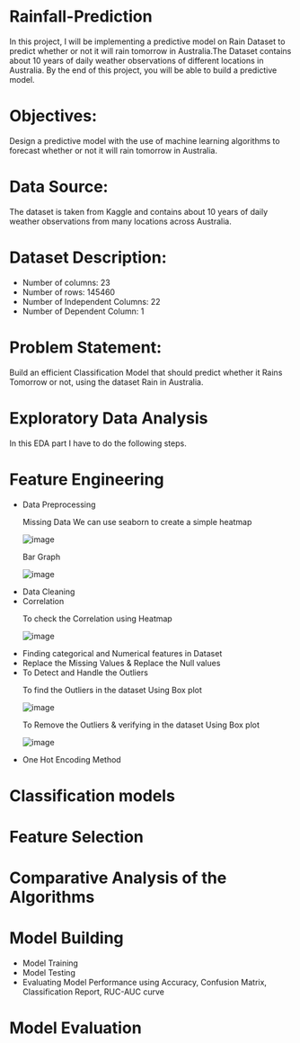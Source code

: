 # Rainfall-Prediction
In this project, I will be implementing a predictive model on Rain Dataset to predict whether or not it will rain tomorrow in Australia.The Dataset contains about 10 years of daily weather observations of different locations in Australia. By the end of this project, you will be able to build a predictive model.

# Objectives: 
Design a predictive model with the use of machine learning algorithms to forecast whether or not it will rain tomorrow in Australia.

# Data Source:
The dataset is taken from Kaggle and contains about 10 years of daily weather observations from many locations across Australia.

# Dataset Description:

<ul> 
  <li> Number of columns: 23 </li>
  <li> Number of rows: 145460 </li>
 <li> Number of Independent Columns: 22 </li>
<li>  Number of Dependent Column: 1</li>

  </ul>

# Problem Statement: 
Build an efficient Classification Model that should predict whether it Rains Tomorrow or not, using the dataset Rain in Australia.
  
  
# Exploratory Data Analysis

In this EDA part I have to do the following steps. 

# Feature Engineering 
<ul>
  <li>Data Preprocessing</li>


<p>Missing Data We can use seaborn to create a simple heatmap</p>
  
![image](https://user-images.githubusercontent.com/95357575/156415986-1c7bc542-bd61-435b-8d25-8499854fbe47.png)
  
  <p>Bar Graph</p>   
  
  ![image](https://user-images.githubusercontent.com/95357575/156416386-36f85080-a700-4720-bd36-371d17b0b96e.png)


  <li>Data Cleaning </li>
  <li>Correlation</li>
  
  <p>To check the Correlation using Heatmap</p>  
  
  ![image](https://user-images.githubusercontent.com/95357575/156416618-d02350a9-8fc4-4679-9be6-0089af377b1b.png)

  
  <li>Finding categorical and Numerical features in Dataset</li>
  <li>Replace the Missing Values & Replace the Null values  </li> 
  
  <li>To Detect and Handle the Outliers </li>
  
  <p>To find the Outliers in the dataset Using Box plot</p>
  
  ![image](https://user-images.githubusercontent.com/95357575/156416884-141e150b-aab6-4c52-9894-a00f461ef8ad.png)

  <p> To Remove the Outliers & verifying in the dataset Using Box plot</p>
  
  ![image](https://user-images.githubusercontent.com/95357575/156417046-dd083eec-cd03-4703-8ddd-a81e48768599.png)
  
  
  <li>One Hot Encoding Method </li> 
 </ul>  
 
 # Classification models  
 
 # Feature Selection 
 
 # Comparative Analysis of the Algorithms 
 
 # Model Building 

<ul>
   <li>Model Training</li>
   <li>Model Testing</li>
   <li>Evaluating Model Performance using Accuracy, Confusion Matrix, Classification Report, RUC-AUC curve</li>
  </ul>
 
# Model Evaluation
  
 







  
